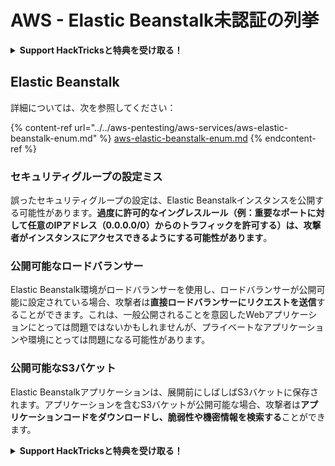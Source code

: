 # AWS - Elastic Beanstalk未認証の列挙

<details>

<summary><strong>Support HackTricksと特典を受け取る！</strong></summary>

* HackTricksで**会社の広告を見たい場合**や、**PEASSの最新バージョンを入手したい場合**、または**HackTricksをPDFでダウンロードしたい場合**は、[**SUBSCRIPTION PLANS**](https://github.com/sponsors/carlospolop)をご確認ください！
* [**公式PEASS＆HackTricksグッズ**](https://peass.creator-spring.com)を手に入れる
* [**The PEASS Family**](https://opensea.io/collection/the-peass-family)を発見し、独占的な[**NFT**](https://opensea.io/collection/the-peass-family)のコレクションを見つける
* 💬 [**Discordグループ**](https://discord.gg/hRep4RUj7f)または[**Telegramグループ**](https://t.me/peass)に参加するか、**Twitter**で私をフォローする 🐦 [**@carlospolopm**](https://twitter.com/carlospolopm)
* **ハッキングのトリックを共有するには、** [**HackTricks**](https://github.com/carlospolop/hacktricks)と[**HackTricks Cloud**](https://github.com/carlospolop/hacktricks-cloud)のGitHubリポジトリにPRを提出してください。

</details>

## Elastic Beanstalk

詳細については、次を参照してください：

{% content-ref url="../../aws-pentesting/aws-services/aws-elastic-beanstalk-enum.md" %}
[aws-elastic-beanstalk-enum.md](../../aws-pentesting/aws-services/aws-elastic-beanstalk-enum.md)
{% endcontent-ref %}

### セキュリティグループの設定ミス

誤ったセキュリティグループの設定は、Elastic Beanstalkインスタンスを公開する可能性があります。**過度に許可的なイングレスルール（例：重要なポートに対して任意のIPアドレス（0.0.0.0/0）からのトラフィックを許可する）は、攻撃者がインスタンスにアクセスできるようにする可能性があります**。

### 公開可能なロードバランサー

Elastic Beanstalk環境がロードバランサーを使用し、ロードバランサーが公開可能に設定されている場合、攻撃者は**直接ロードバランサーにリクエストを送信**することができます。これは、一般公開されることを意図したWebアプリケーションにとっては問題ではないかもしれませんが、プライベートなアプリケーションや環境にとっては問題になる可能性があります。

### 公開可能なS3バケット

Elastic Beanstalkアプリケーションは、展開前にしばしばS3バケットに保存されます。アプリケーションを含むS3バケットが公開可能な場合、攻撃者は**アプリケーションコードをダウンロードし、脆弱性や機密情報を検索する**ことができます。

<details>

<summary><strong>Support HackTricksと特典を受け取る！</strong></summary>

* HackTricksで**会社の広告を見たい場合**や、**PEASSの最新バージョンを入手したい場合**、または**HackTricksをPDFでダウンロードしたい場合**は、[**SUBSCRIPTION PLANS**](https://github.com/sponsors/carlospolop)をご確認ください！
* [**公式PEASS＆HackTricksグッズ**](https://peass.creator-spring.com)を手に入れる
* [**The PEASS Family**](https://opensea.io/collection/the-peass-family)を発見し、独占的な[**NFT**](https://opensea.io/collection/the-peass-family)のコレクションを見つける
* 💬 [**Discordグループ**](https://discord.gg/hRep4RUj7f)または[**Telegramグループ**](https://t.me/peass)に参加するか、**Twitter**で私をフォローする 🐦 [**@carlospolopm**](https://twitter.com/carlospolopm)
* **ハッキングのトリックを共有するには、** [**HackTricks**](https://github.com/carlospolop/hacktricks)と[**HackTricks Cloud**](https://github.com/carlospolop/hacktricks-cloud)のGitHubリポジトリにPRを提出してください。

</details>
